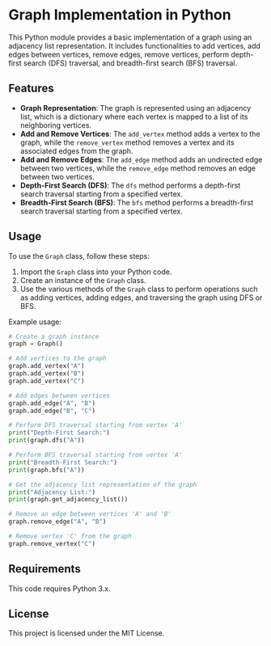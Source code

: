 # Graph Implementation in Python

This Python module provides a basic implementation of a graph using an adjacency list representation. It includes functionalities to add vertices, add edges between vertices, remove edges, remove vertices, perform depth-first search (DFS) traversal, and breadth-first search (BFS) traversal.

## Features

- **Graph Representation**: The graph is represented using an adjacency list, which is a dictionary where each vertex is mapped to a list of its neighboring vertices.
- **Add and Remove Vertices**: The `add_vertex` method adds a vertex to the graph, while the `remove_vertex` method removes a vertex and its associated edges from the graph.
- **Add and Remove Edges**: The `add_edge` method adds an undirected edge between two vertices, while the `remove_edge` method removes an edge between two vertices.
- **Depth-First Search (DFS)**: The `dfs` method performs a depth-first search traversal starting from a specified vertex.
- **Breadth-First Search (BFS)**: The `bfs` method performs a breadth-first search traversal starting from a specified vertex.

## Usage

To use the `Graph` class, follow these steps:

1. Import the `Graph` class into your Python code.
2. Create an instance of the `Graph` class.
3. Use the various methods of the `Graph` class to perform operations such as adding vertices, adding edges, and traversing the graph using DFS or BFS.

Example usage:

```python
# Create a graph instance
graph = Graph()

# Add vertices to the graph
graph.add_vertex("A")
graph.add_vertex("B")
graph.add_vertex("C")

# Add edges between vertices
graph.add_edge("A", "B")
graph.add_edge("B", "C")

# Perform DFS traversal starting from vertex 'A'
print("Depth-First Search:")
print(graph.dfs("A"))

# Perform BFS traversal starting from vertex 'A'
print("Breadth-First Search:")
print(graph.bfs("A"))

# Get the adjacency list representation of the graph
print("Adjacency List:")
print(graph.get_adjacency_list())

# Remove an edge between vertices 'A' and 'B'
graph.remove_edge("A", "B")

# Remove vertex 'C' from the graph
graph.remove_vertex("C")
```

## Requirements

This code requires Python 3.x.

## License

This project is licensed under the MIT License.
